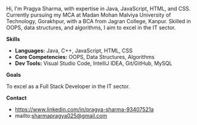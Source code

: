 Hi, I'm Pragya Sharma, with expertise in Java, JavaScript, HTML, and CSS. Currently pursuing my MCA at Madan Mohan Malviya University of Technology, Gorakhpur, with a BCA from Jagran College, Kanpur. Skilled in OOPS, data structures, and algorithms, I aim to excel in the IT sector.

**Skills**
- **Languages:** Java, C++, JavaScript, HTML, CSS
- **Core Competencies:** OOPS, Data Structures, Algorithms
- **Dev Tools:** Visual Studio Code, IntelliJ IDEA, Git/GitHub, MySQL

 **Goals**

To excel as a Full Stack Developer in the IT sector.

 **Contact**
- https://www.linkedin.com/in/pragya-sharma-93407521a
- mailto:sharmapragya025@gmail.com



